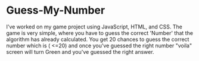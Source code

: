 # Guess-My-Number
I've worked on my game project using JavaScript, HTML, and CSS. The game is very simple, where you have to guess the correct 'Number' that the algorithm has already calculated. You get 20 chances to guess the correct number which is ( <=20) and once you've guessed the right number "voila" screen will turn Green and you've guessed the right answer.
